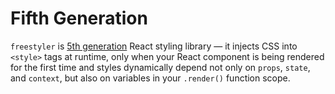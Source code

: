 # Fifth Generation

`freestyler` is [5th generation](https://github.com/streamich/freestyler/blob/feat/universal-2/docs/en/terminology.md#5th-generation) React styling library &mdash;
it injects CSS into `<style>` tags at runtime, only when your React component is being rendered for the first time and styles dynamically depend not only
on `props`, `state`, and `context`, but also on variables in your `.render()` function scope.
